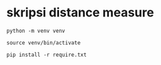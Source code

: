 # skripsi distance measure

```
python -m venv venv
```

```
source venv/bin/activate
```

```
pip install -r require.txt
```
